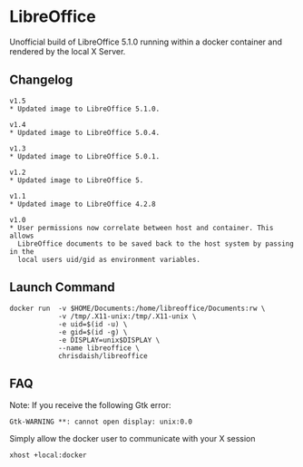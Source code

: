 # LibreOffice

Unofficial build of LibreOffice 5.1.0 running within a docker container and
rendered by the local X Server.

## Changelog

```
v1.5
* Updated image to LibreOffice 5.1.0.

v1.4
* Updated image to LibreOffice 5.0.4.

v1.3
* Updated image to LibreOffice 5.0.1.

v1.2
* Updated image to LibreOffice 5.

v1.1
* Updated image to LibreOffice 4.2.8

v1.0
* User permissions now correlate between host and container. This allows
  LibreOffice documents to be saved back to the host system by passing in the
  local users uid/gid as environment variables.
```

## Launch Command

```
docker run  -v $HOME/Documents:/home/libreoffice/Documents:rw \
            -v /tmp/.X11-unix:/tmp/.X11-unix \
            -e uid=$(id -u) \
            -e gid=$(id -g) \
            -e DISPLAY=unix$DISPLAY \
            --name libreoffice \
            chrisdaish/libreoffice
```

## FAQ

Note: If you receive the following Gtk error:

```
Gtk-WARNING **: cannot open display: unix:0.0
```

Simply allow the docker user to communicate with your X session

```
xhost +local:docker
```
